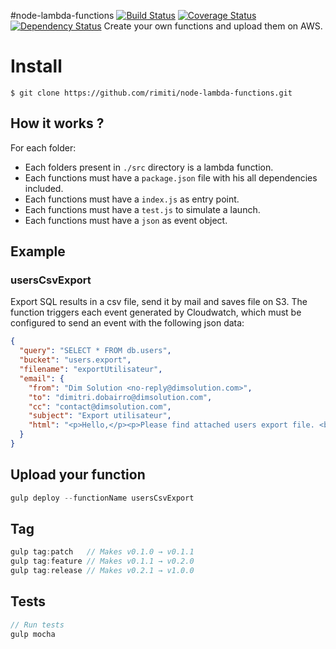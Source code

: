 #node-lambda-functions [![Build Status](https://travis-ci.org/rimiti/node-lambda-functions.svg?branch=master)](https://travis-ci.org/rimiti/node-lambda-functions) [![Coverage Status](https://coveralls.io/repos/github/rimiti/node-lambda-functions/badge.svg?branch=master)](https://coveralls.io/github/rimiti/node-lambda-functions?branch=master) [![Dependency Status](https://www.versioneye.com/user/projects/595a15cb6725bd002f1b82bd/badge.svg?style=flat-square)](https://www.versioneye.com/user/projects/595a15cb6725bd002f1b82bd)
Create your own functions and upload them on AWS.

# Install
```
$ git clone https://github.com/rimiti/node-lambda-functions.git
```

## How it works ?
For each folder:
- Each folders present in `./src` directory is a lambda function.
- Each functions must have a `package.json` file with his all dependencies included.
- Each functions must have a `index.js` as entry point.
- Each functions must have a `test.js` to simulate a launch.
- Each functions must have a `json` as event object. 

## Example

### usersCsvExport
Export SQL results in a csv file, send it by mail and saves file on S3.
The function triggers each event generated by Cloudwatch, which must be configured to send an event with the following json data:
```json
{
  "query": "SELECT * FROM db.users",
  "bucket": "users.export",
  "filename": "exportUtilisateur",
  "email": {
    "from": "Dim Solution <no-reply@dimsolution.com>",
    "to": "dimitri.dobairro@dimsolution.com",
    "cc": "contact@dimsolution.com",
    "subject": "Export utilisateur",
    "html": "<p>Hello,</p><p>Please find attached users export file. <br><br></p><small><i>This is an automatic email, please do not reply.</i></small>"
  }
}
```

## Upload your function
```js
gulp deploy --functionName usersCsvExport
```

## Tag
```js
gulp tag:patch   // Makes v0.1.0 → v0.1.1
gulp tag:feature // Makes v0.1.1 → v0.2.0
gulp tag:release // Makes v0.2.1 → v1.0.0
```

## Tests
```js
// Run tests
gulp mocha
```
